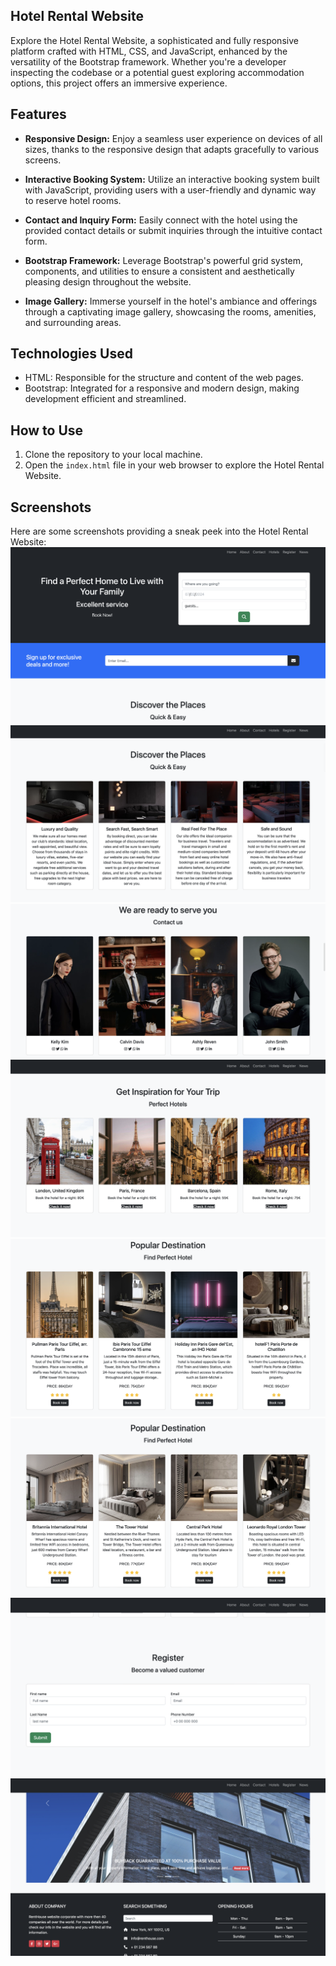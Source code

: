## **Hotel Rental Website**

Explore the Hotel Rental Website, a sophisticated and fully responsive platform crafted with HTML, CSS, and JavaScript, enhanced by the versatility of the Bootstrap framework. Whether you're a developer inspecting the codebase or a potential guest exploring accommodation options, this project offers an immersive experience.

## **Features**

- **Responsive Design:** Enjoy a seamless user experience on devices of all sizes, thanks to the responsive design that adapts gracefully to various screens.

- **Interactive Booking System:** Utilize an interactive booking system built with JavaScript, providing users with a user-friendly and dynamic way to reserve hotel rooms.

- **Contact and Inquiry Form:** Easily connect with the hotel using the provided contact details or submit inquiries through the intuitive contact form.

- **Bootstrap Framework:** Leverage Bootstrap's powerful grid system, components, and utilities to ensure a consistent and aesthetically pleasing design throughout the website.

- **Image Gallery:** Immerse yourself in the hotel's ambiance and offerings through a captivating image gallery, showcasing the rooms, amenities, and surrounding areas.

## **Technologies Used**

- HTML: Responsible for the structure and content of the web pages.
- Bootstrap: Integrated for a responsive and modern design, making development efficient and streamlined.

## **How to Use**

1. Clone the repository to your local machine.
2. Open the `index.html` file in your web browser to explore the Hotel Rental Website.

## Screenshots

Here are some screenshots providing a sneak peek into the Hotel Rental Website:
![img1](https://github.com/dila-y/Rent-Hotel-Website-/blob/main/Web%20Project/readme-img/Screenshot%201.png)
![img2](https://github.com/dila-y/Rent-Hotel-Website-/blob/main/Web%20Project/readme-img/Screenshot2.png)
![img3](https://github.com/dila-y/Rent-Hotel-Website-/blob/main/Web%20Project/readme-img/Screenshot%203.png)
![img4](https://github.com/dila-y/Rent-Hotel-Website-/blob/main/Web%20Project/readme-img/Screenshot%204.png)
![img5](https://github.com/dila-y/Rent-Hotel-Website-/blob/main/Web%20Project/readme-img/Screenshot%205.png)
![img6](https://github.com/dila-y/Rent-Hotel-Website-/blob/main/Web%20Project/readme-img/Screenshot6.png)
![img7](https://github.com/dila-y/Rent-Hotel-Website-/blob/main/Web%20Project/readme-img/Screenshot7.png)
![img8](https://github.com/dila-y/Rent-Hotel-Website-/blob/main/Web%20Project/readme-img/Screenshot%208.png)
